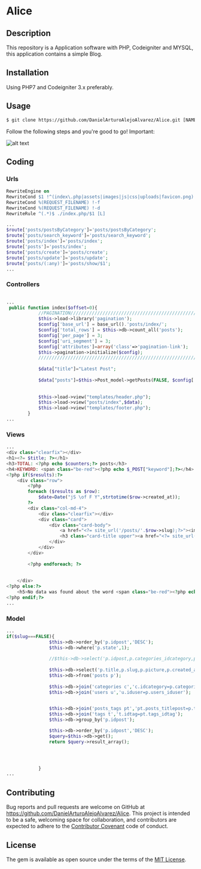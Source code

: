# Alice
## Description

This repository is a Application software with PHP, Codeigniter and MYSQL, this application contains a simple Blog.

## Installation
Using PHP7 and Codeigniter 3.x preferably.

## Usage
```html
$ git clone https://github.com/DanielArturoAlejoAlvarez/Alice.git [NAME APP] 
```
Follow the following steps and you're good to go! Important:


![alt text](https://mattstauffer.com/assets/images/content/allautocomplete.gif)


## Coding

### Urls
```apache
RewriteEngine on
RewriteCond $1 !^(index\.php|assets|images|js|css|uploads|favicon.png)
RewriteCond %(REQUEST_FILENAME) !-f
RewriteCond %(REQUEST_FILENAME) !-d
RewriteRule ^(.*)$ ./index.php/$1 [L]

```

```php
...
$route['posts/postsByCategory']='posts/postsByCategory';
$route['posts/search_keyword']='posts/search_keyword';
$route['posts/index']='posts/index';
$route['posts']='posts/index';
$route['posts/create']='posts/create';
$route['posts/update']='posts/update';
$route['posts/(:any)']='posts/show/$1';
...

```

### Controllers


```php

...
 public function index($offset=0){
            //PAGINATION///////////////////////////////////////////////////
            $this->load->library('pagination');
            $config['base_url'] = base_url().'posts/index/';
            $config['total_rows'] = $this->db->count_all('posts');
            $config['per_page'] = 3;
            $config['uri_segment'] = 3;
            $config['attributes']=array('class'=>'pagination-link');
            $this->pagination->initialize($config); 
            ///////////////////////////////////////////////////////////////
            
            $data["title"]="Latest Post";
            
            $data["posts"]=$this->Post_model->getPosts(FALSE, $config['per_page'], $offset);
            
            
            $this->load->view("templates/header.php");
            $this->load->view("posts/index",$data);
            $this->load->view("templates/footer.php");
        }
...

```


### Views

```php
...
<div class="clearfix"></div>
<h1><?= $title; ?></h1>
<h3>TOTAL: <?php echo $counters;?> posts</h3>
<h4>KEYWORD: <span class="be-red"><?php echo $_POST["keyword"];?></h4>
<?php if($results):?>
    <div class="row">
        <?php
        foreach ($results as $row): 
            $date=Date("jS \of F Y",strtotime($row->created_at));
        ?>
        <div class="col-md-4">
            <div class="clearfix"></div>
            <div class="card">
                <div class="card-body">
                    <a href="<?= site_url('/posts/'.$row->slug);?>"><img class="card-img-top" src="<?= site_url('/uploads/posts/'.$row->picture);?>" alt="Card image cap"></a>
                    <h3 class="card-title upper"><a href="<?= site_url('/posts/'.$row->slug);?>"><?= $row->title;?></a></h3>
                </div>
            </div>
        </div>
        
        <?php endforeach; ?>
        
        
    </div>
<?php else:?>
    <h5>No data was found about the word <span class="be-red"><?php echo $_POST["keyword"];?></span>, please try again with another word!</h5>
<?php endif;?>
...
```

### Model

```php
...
if($slug===FALSE){
                $this->db->order_by('p.idpost','DESC');
                $this->db->where('p.state',1); 
                
                //$this->db->select('p.idpost,p.categories_idcategory,p.users_iduser,p.title,p.slug,p.body,p.picture,p.created_at,p.state,u.name,c.idcategory,c.category,GROUP_CONCAT(t.tag SEPARATOR ",") as mytags');
                
                $this->db->select('p.title,p.slug,p.picture,p.created_at,u.name,c.idcategory,c.category,GROUP_CONCAT(t.tag SEPARATOR ",") as mytags');
                $this->db->from('posts p');
              
                $this->db->join('categories c','c.idcategory=p.categories_idcategory');
                $this->db->join('users u','u.iduser=p.users_iduser');

                
                $this->db->join('posts_tags pt','pt.posts_titlepost=p.title');
                $this->db->join('tags t','t.idtag=pt.tags_idtag');
                $this->db->group_by('p.idpost');

                $this->db->order_by('p.idpost','DESC');
                $query=$this->db->get();
                return $query->result_array();




            }
...
```

## Contributing

Bug reports and pull requests are welcome on GitHub at https://github.com/DanielArturoAlejoAlvarez/Alice. This project is intended to be a safe, welcoming space for collaboration, and contributors are expected to adhere to the [Contributor Covenant](http://contributor-covenant.org) code of conduct.


## License

The gem is available as open source under the terms of the [MIT License](http://opensource.org/licenses/MIT).